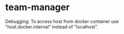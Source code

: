 # team-manager

Debugging:
To access host from docker container use "host.docker.internal" instead of "localhost".